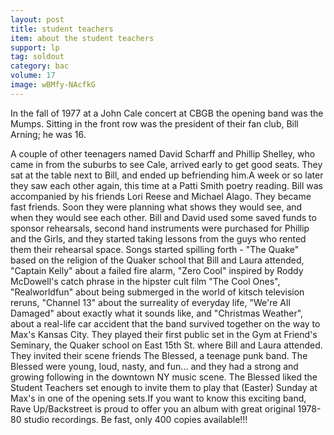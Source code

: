 ```yaml
---
layout: post
title: student teachers
item: about the student teachers
support: lp
tag: soldout
category: bac
volume: 17
image: wBMfy-NAcfkG
---
```


In the fall of 1977 at a John Cale concert at CBGB the opening band was the Mumps. Sitting in the front row was the president of their fan club, Bill Arning; he was 16.

A couple of other teenagers named David Scharff and Phillip Shelley, who came in from the suburbs to see Cale, arrived early to get good seats. They sat at the table next to Bill, and ended up befriending him.A week or so later they saw each other again, this time at a Patti Smith poetry reading. Bill was accompanied by his friends Lori Reese and Michael Alago. They became fast friends. Soon they were planning what shows they would see, and when they would see each other. Bill and David used some saved funds to sponsor rehearsals, second hand instruments were purchased for Phillip and the Girls, and they started taking lessons from the guys who rented them their rehearsal space. Songs started spilling forth - "The Quake" based on the religion of the Quaker school that Bill and Laura attended, "Captain Kelly" about a failed fire alarm, "Zero Cool" inspired by Roddy McDowell's catch phrase in the hipster cult film "The Cool Ones", "Realworldfun" about being submerged in the world of kitsch television reruns, "Channel 13" about the surreality of everyday life, "We're All Damaged" about exactly what it sounds like, and "Christmas Weather", about a real-life car accident that the band survived together on the way to Max's Kansas City. They played their first public set in the Gym at Friend's Seminary, the Quaker school on East 15th St. where Bill and Laura attended. They invited their scene friends The Blessed, a teenage punk band. The Blessed were young, loud, nasty, and fun... and they had a strong and growing following in the downtown NY music scene. The Blessed liked the Student Teachers set enough to invite them to play that (Easter) Sunday at Max's in one of the opening sets.If you want to know this exciting band, Rave Up/Backstreet is proud to offer you an album with great original 1978-80 studio recordings. Be fast, only 400 copies available!!!
